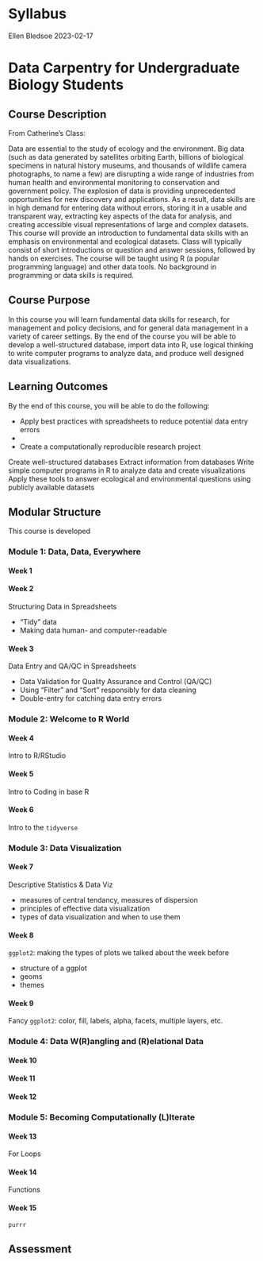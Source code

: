 Syllabus
================
Ellen Bledsoe
2023-02-17

# Data Carpentry for Undergraduate Biology Students

## Course Description

From Catherine’s Class:

Data are essential to the study of ecology and the environment. Big data
(such as data generated by satellites orbiting Earth, billions of
biological specimens in natural history museums, and thousands of
wildlife camera photographs, to name a few) are disrupting a wide range
of industries from human health and environmental monitoring to
conservation and government policy. The explosion of data is providing
unprecedented opportunities for new discovery and applications. As a
result, data skills are in high demand for entering data without errors,
storing it in a usable and transparent way, extracting key aspects of
the data for analysis, and creating accessible visual representations of
large and complex datasets. This course will provide an introduction to
fundamental data skills with an emphasis on environmental and ecological
datasets. Class will typically consist of short introductions or
question and answer sessions, followed by hands on exercises. The course
will be taught using R (a popular programming language) and other data
tools. No background in programming or data skills is required.

## Course Purpose

In this course you will learn fundamental data skills for research, for
management and policy decisions, and for general data management in a
variety of career settings. By the end of the course you will be able to
develop a well-structured database, import data into R, use logical
thinking to write computer programs to analyze data, and produce well
designed data visualizations.

## Learning Outcomes

By the end of this course, you will be able to do the following:

- Apply best practices with spreadsheets to reduce potential data entry
  errors
- 
- Create a computationally reproducible research project

Create well-structured databases Extract information from databases
Write simple computer programs in R to analyze data and create
visualizations Apply these tools to answer ecological and environmental
questions using publicly available datasets

## Modular Structure

This course is developed

### Module 1: Data, Data, Everywhere

#### Week 1

#### Week 2

Structuring Data in Spreadsheets

- “Tidy” data
- Making data human- and computer-readable

#### Week 3

Data Entry and QA/QC in Spreadsheets

- Data Validation for Quality Assurance and Control (QA/QC)
- Using “Filter” and “Sort” responsibly for data cleaning
- Double-entry for catching data entry errors

### Module 2: Welcome to R World

#### Week 4

Intro to R/RStudio

#### Week 5

Intro to Coding in base R

#### Week 6

Intro to the `tidyverse`

### Module 3: Data Visualization

#### Week 7

Descriptive Statistics & Data Viz

- measures of central tendancy, measures of dispersion
- principles of effective data visualization
- types of data visualization and when to use them

#### Week 8

`ggplot2`: making the types of plots we talked about the week before

- structure of a ggplot
- geoms
- themes

#### Week 9

Fancy `ggplot2`: color, fill, labels, alpha, facets, multiple layers,
etc.

### Module 4: Data W(R)angling and (R)elational Data

#### Week 10

#### Week 11

#### Week 12

### Module 5: Becoming Computationally (L)Iterate

#### Week 13

For Loops

#### Week 14

Functions

#### Week 15

`purrr`

## Assessment
